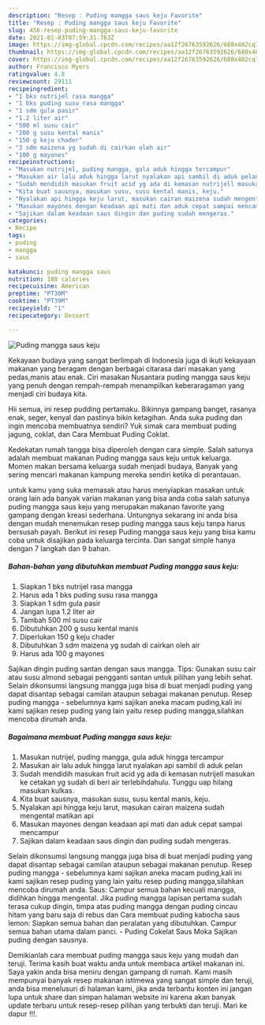 ```yaml
---
description: "Resep : Puding mangga saus keju Favorite"
title: "Resep : Puding mangga saus keju Favorite"
slug: 456-resep-puding-mangga-saus-keju-favorite
date: 2021-01-03T07:59:31.763Z
image: https://img-global.cpcdn.com/recipes/aa12f26763592626/680x482cq70/puding-mangga-saus-keju-foto-resep-utama.jpg
thumbnail: https://img-global.cpcdn.com/recipes/aa12f26763592626/680x482cq70/puding-mangga-saus-keju-foto-resep-utama.jpg
cover: https://img-global.cpcdn.com/recipes/aa12f26763592626/680x482cq70/puding-mangga-saus-keju-foto-resep-utama.jpg
author: Francisco Myers
ratingvalue: 4.8
reviewcount: 29111
recipeingredient:
- "1 bks nutrijel rasa mangga"
- "1 bks puding susu rasa mangga"
- "1 sdm gula pasir"
- "1.2 liter air"
- "500 ml susu cair"
- "200 g susu kental manis"
- "150 g keju chader"
- "3 sdm maizena yg sudah di cairkan oleh air"
- "100 g mayones"
recipeinstructions:
- "Masukan nutrijel, puding mangga, gula aduk hingga tercampur"
- "Masukan air lalu aduk hingga larut nyalakan api sambil di aduk pelan"
- "Sudah mendidih masukan fruit acid yg ada di kemasan nutrijell masukan ke cetakan yg sudah di beri air terlebihdahulu. Tunggu uap hilang masukan kulkas."
- "Kita buat sausnya, masukan susu, susu kental manis, keju."
- "Nyalakan api hingga keju larut, masukan cairan maizena sudah mengental matikan api"
- "Masukan mayones dengan keadaan api mati dan aduk cepat sampai mencampur"
- "Sajikan dalam keadaan saus dingin dan puding sudah mengeras."
categories:
- Recipe
tags:
- puding
- mangga
- saus

katakunci: puding mangga saus 
nutrition: 188 calories
recipecuisine: American
preptime: "PT30M"
cooktime: "PT39M"
recipeyield: "1"
recipecategory: Dessert

---
```



![Puding mangga saus keju](https://img-global.cpcdn.com/recipes/aa12f26763592626/680x482cq70/puding-mangga-saus-keju-foto-resep-utama.jpg)

Kekayaan budaya yang sangat berlimpah di Indonesia juga di ikuti kekayaan makanan yang beragam dengan berbagai citarasa dari masakan yang pedas,manis atau enak. Ciri masakan Nusantara puding mangga saus keju yang penuh dengan rempah-rempah menampilkan keberaragaman yang menjadi ciri budaya kita.


Hii semua, ini resep pudding pertamaku. Bikinnya gampang banget, rasanya enak, seger, kenyal dan pastinya bikin ketagihan. Anda suka puding dan ingin mencoba membuatnya sendiri? Yuk simak cara membuat puding jagung, coklat, dan Cara Membuat Puding Coklat.

Kedekatan rumah tangga bisa diperoleh dengan cara simple. Salah satunya adalah membuat makanan Puding mangga saus keju untuk keluarga. Momen makan bersama keluarga sudah menjadi budaya, Banyak yang sering mencari makanan kampung mereka sendiri ketika di perantauan.

untuk kamu yang suka memasak atau harus menyiapkan masakan untuk orang lain ada banyak varian makanan yang bisa anda coba salah satunya puding mangga saus keju yang merupakan makanan favorite yang gampang dengan kreasi sederhana. Untungnya sekarang ini anda bisa dengan mudah menemukan resep puding mangga saus keju tanpa harus bersusah payah.
Berikut ini resep Puding mangga saus keju yang bisa kamu coba untuk disajikan pada keluarga tercinta. Dan sangat simple hanya dengan 7 langkah dan 9 bahan.


<!--inarticleads1-->

##### Bahan-bahan yang dibutuhkan membuat Puding mangga saus keju:

1. Siapkan 1 bks nutrijel rasa mangga
1. Harus ada 1 bks puding susu rasa mangga
1. Siapkan 1 sdm gula pasir
1. Jangan lupa 1.2 liter air
1. Tambah 500 ml susu cair
1. Dibutuhkan 200 g susu kental manis
1. Diperlukan 150 g keju chader
1. Dibutuhkan 3 sdm maizena yg sudah di cairkan oleh air
1. Harus ada 100 g mayones


Sajikan dingin puding santan dengan saus mangga. Tips: Gunakan susu cair atau susu almond sebagai pengganti santan untuk pilihan yang lebih sehat. Selain dikonsumsi langsung mangga juga bisa di buat menjadi puding yang dapat disantap sebagai camilan ataupun sebagai makanan penutup. Resep puding mangga - sebelumnya kami sajikan aneka macam puding,kali ini kami sajikan resep puding yang lain yaitu resep puding mangga,silahkan mencoba dirumah anda. 

<!--inarticleads2-->

##### Bagaimana membuat  Puding mangga saus keju:

1. Masukan nutrijel, puding mangga, gula aduk hingga tercampur
1. Masukan air lalu aduk hingga larut nyalakan api sambil di aduk pelan
1. Sudah mendidih masukan fruit acid yg ada di kemasan nutrijell masukan ke cetakan yg sudah di beri air terlebihdahulu. Tunggu uap hilang masukan kulkas.
1. Kita buat sausnya, masukan susu, susu kental manis, keju.
1. Nyalakan api hingga keju larut, masukan cairan maizena sudah mengental matikan api
1. Masukan mayones dengan keadaan api mati dan aduk cepat sampai mencampur
1. Sajikan dalam keadaan saus dingin dan puding sudah mengeras.


Selain dikonsumsi langsung mangga juga bisa di buat menjadi puding yang dapat disantap sebagai camilan ataupun sebagai makanan penutup. Resep puding mangga - sebelumnya kami sajikan aneka macam puding,kali ini kami sajikan resep puding yang lain yaitu resep puding mangga,silahkan mencoba dirumah anda. Saus: Campur semua bahan kecuali mangga, didihkan hingga mengental. Jika puding mangga lapisan pertama sudah terasa cukup dingin, timpa atas puding mangga dengan puding cincau hitam yang baru saja di rebus dan Cara membuat puding kabocha saus lemon: Siapkan semua bahan dan peralatan yang dibutuhkan. Campur semua bahan utama dalam panci. - Puding Cokelat Saus Moka Sajikan puding dengan sausnya. 

Demikianlah cara membuat puding mangga saus keju yang mudah dan teruji. Terima kasih buat waktu anda untuk membaca artikel makanan ini. Saya yakin anda bisa meniru dengan gampang di rumah. Kami masih mempunyai banyak resep makanan istimewa yang sangat simple dan teruji, anda bisa menelusuri di halaman kami, jika anda terbantu konten ini jangan lupa untuk share dan simpan halaman website ini karena akan banyak update terbaru untuk resep-resep pilihan yang terbukti dan teruji. Mari ke dapur !!!. 
